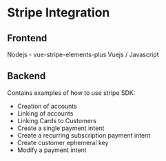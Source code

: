 # Stripe Integration 

## Frontend
Nodejs - vue-stripe-elements-plus
Vuejs / Javascript

## Backend
Contains examples of how to use stripe SDK:
- Creation of accounts
- Linking of accounts
- Linking Cards to Customers
- Create a single payment intent
- Create a recurring subscription payment intent
- Create customer ephemeral key
- Modify a payment intent
